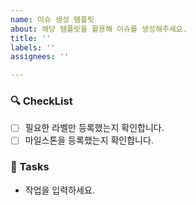 ```yaml
---
name: 이슈 생성 템플릿
about: 해당 템플릿을 활용해 이슈를 생성해주세요.
title: ''
labels: ''
assignees: ''

---
```


### 🔍 CheckList

- [ ] 필요한 라벨만 등록했는지 확인합니다.
- [ ] 마일스톤을 등록했는지 확인합니다.

### 🎯 Tasks
* 작업을 입력하세요.
